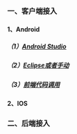 ### 一、客户端接入

#### 1、Android

##### 	（1）[Android Studio](android-studio.md)

##### 	（2）[Eclipse或者手动](eclipse.md)

##### 	（3）[前端代码调用](client_code.md)

#### 2、IOS

### 二、后端接入



